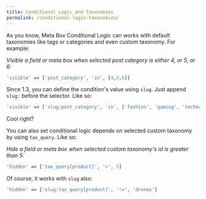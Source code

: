 ```yaml
---
title: Conditional Logic and Taxonomies
permalink: /conditional-logic-taxonomies/
---
```


As you know, Meta Box Conditional Logic can works with default taxonomies like tags or categories and even custom taxonomy. For example:

*Visible a field or meta box when selected post category is either 4, or 5, or 6:*

```php
'visible' => ['post_category', 'in', [4,5,6]]
```

Since 1.3, you can define the condition's value using `slug`. Just append `slug:` before the selector. Like so:

```php
'visible' => ['slug:post_category', 'in', ['fashion', 'gaming', 'technology']]
```

Cool right?

You can also set conditional logic depends on selected custom taxonomy by using `tax_query`. Like so:

*Hide a field or meta box when selected custom taxonomy's id is greater than 5:*

```php
'hidden' => ['tax_query[product]', '>', 5]
```

Of course, it works with `slug` also:

```php
'hidden' => ['slug:tax_query[product]', '!=', 'drones']
```